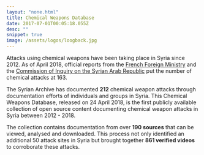 ```yaml
---
layout: "none.html"
title: Chemical Weapons Database
date: 2017-07-01T00:05:18.055Z
desc: ""
snippet: true
image: /assets/logos/loogback.jpg
---
```




Attacks using chemical weapons have been taking place in Syria since 2012. As of April 2018, official reports from the [French Foreign Ministry](https://www.diplomatie.gouv.fr/IMG/pdf/170425_-_national_evaluation_annex_-_anglais_cle81722e.pdf) and the [Commission of Inquiry on the Syrian Arab Republic](http://www.ohchr.org/SiteCollectionImages/Bodies/HRCouncil/IICISyria/COISyria_ChemicalWeapons.jpg) put the number of chemical attacks at 163.

The Syrian Archive has documented **212** chemical weapon attacks through documentation efforts of individuals and groups in Syria. This Chemical Weapons Database, released on 24 April 2018, is the first publicly available collection of open source content documenting chemical weapon attacks in Syria between 2012 - 2018.

The collection contains documentation from over **190 sources** that can be viewed, analysed and downloaded. This process not only identified an additional 50 attack sites in Syria but brought together **861 verified videos** to corroborate these attacks.
